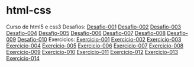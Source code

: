 # html-css
 Curso de html5 e css3
 Desafios:
 <a href= "https://guill3r-490.github.io/html-css/Desafios/Desafio-001" target="_blank">Desafio-001</a>
 <a href= "https://guill3r-490.github.io/html-css/Desafios/Desafio-002" target="_blank">Desafio-002</a>
 <a href= "https://guill3r-490.github.io/html-css/Desafios/Desafio-003" target="_blank">Desafio-003</a>
 <a href= "https://guill3r-490.github.io/html-css/Desafios/Desafio-004" target="_blank">Desafio-004</a>
 <a href= "https://guill3r-490.github.io/html-css/Desafios/Desafio-005" target="_blank">Desafio-005</a>
 <a href= "https://guill3r-490.github.io/html-css/Desafios/Desafio-006" target="_blank">Desafio-006</a>
 <a href= "https://guill3r-490.github.io/html-css/Desafios/Desafio-007" target="_blank">Desafio-007</a>
 <a href= "https://guill3r-490.github.io/html-css/Desafios/Desafio-008" target="_blank">Desafio-008</a>
 <a href= "https://guill3r-490.github.io/html-css/Desafios/Desafio-009" target="_blank">Desafio-009</a>
<a href= "https://guill3r-490.github.io/html-css/Desafios/Desafio-010/android.html" target="_blank">Desafio-010</a> 
Exercicios:
<a href="https://guill3r-490.github.io/html-css/Ex001" target="_blank">Exercicio-001</a>
<a href="https://guill3r-490.github.io/html-css/Ex002" target="_blank">Exercicio-002</a>
<a href="https://guill3r-490.github.io/html-css/Ex003" target="_blank">Exercicio-003</a>
<a href="https://guill3r-490.github.io/html-css/Ex004" target="_blank">Exercicio-004</a>
<a href="https://guill3r-490.github.io/html-css/Ex005" target="_blank">Exercicio-005</a>
<a href="https://guill3r-490.github.io/html-css/Ex006" target="_blank">Exercicio-006</a>
<a href="https://guill3r-490.github.io/html-css/Ex007" target="_blank">Exercicio-007</a>
<a href="https://guill3r-490.github.io/html-css/Ex008" target="_blank">Exercicio-008</a>
<a href="https://guill3r-490.github.io/html-css/Ex009" target="_blank">Exercicio-009</a>
<a href="https://guill3r-490.github.io/html-css/Ex010" target="_blank">Exercicio-010</a>
<a href="https://guill3r-490.github.io/html-css/Ex011" target="_blank">Exercicio-011</a>
<a href="https://guill3r-490.github.io/html-css/Ex012/Psicologia_das_Cores.html" target="_blank">Exercicio-012</a>
<a href="https://guill3r-490.github.io/html-css/Ex013/Base.html" target="_blank">Exercicio-013</a>
<a href="https://guill3r-490.github.io/html-css/Ex014" target="_blank">Exercicio-014</a>